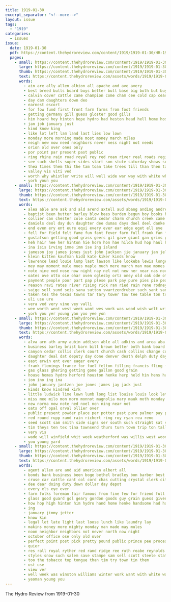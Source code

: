 ```yaml
---
title: 1919-01-30
excerpt_separator: "<!--more-->"
layout: issue
tags:
  - "1919"
categories:
  - issues
issue:
  date: 1919-01-30
  pdf: https://content.thehydroreview.com/content/1919/1919-01-30/HR-1919-01-30.pdf
  pages:
    - small: https://content.thehydroreview.com/content/1919/1919-01-30/small/HR-1919-01-30-01.jpg
      large: https://content.thehydroreview.com/content/1919/1919-01-30/large/HR-1919-01-30-01.jpg
      thumb: https://content.thehydroreview.com/content/1919/1919-01-30/thumbnails/HR-1919-01-30-01.jpg
      text: https://content.thehydroreview.com/assets/words/1919/1919-01-30/HR-1919-01-30-01.txt
      words:
        - ain are ally allen albion all apache and ave avery
        - best breed bulls board boys better bull base big both but buy been back breeding bros burnett
        - calvin cover cattle came champion come cham cee cold cap cease choice
        - day dam daughters down deo
        - earnest escort
        - for fow fund first front farm farms from foot friends
        - getting germany gill guess gloster good gills
        - him hoard hey hinton hope hydro had heston head hell home hosp herd hill hold
        - jan job january just
        - kind know king
        - like lot left lam land last lies low lown
        - monday more morning made most money march miles
        - neigh new now need neighbors never ness night not needs
        - orion old over ones only
        - por point par present past public
        - ring rhine rain road royal rey red roan river real roads regin
        - see such shells super sides start son stute saturday shows south six sell stock sale saw sons story say sights shine short sow state scott sire star single side still supply
        - thea times them thi the tam toan take trees till than then tal thick turns ting tell talk thing
        - valley vis viti ved
        - worth why whistler write will well wide war way with white while worthy was went
        - york youn you
    - small: https://content.thehydroreview.com/content/1919/1919-01-30/small/HR-1919-01-30-02.jpg
      large: https://content.thehydroreview.com/content/1919/1919-01-30/large/HR-1919-01-30-02.jpg
      thumb: https://content.thehydroreview.com/content/1919/1919-01-30/thumbnails/HR-1919-01-30-02.jpg
      text: https://content.thehydroreview.com/assets/words/1919/1919-01-30/HR-1919-01-30-02.txt
      words:
        - alea able are ask and ald arend axtell aud abang anding andrew arthur allen ace age ani abers all ake agra aver aye
        - baptist been butter barley blow bees burden begun boy books bald brain brother bis bove balance both bee big box best biro began back bricks bear boots band bread but barnes bonnet bow black brought bird boor beata breech blood
        - collier can chester cole canta cedar charm church creek came cook canton carrie cure cash cloak car corner case cheese carr comes camp con cane conk cal cost cattle county cant care corn cloudy company caddo come col
        - daniels deol day dun daughter dee dumas days doel deel danke deo die dau doling damper duckworth dunkelberg dunnington dan della dave dunn drought
        - end even ery ent eure equi every ever ear edge eget ell eye
        - fell for field felt fame fun fant fever farm full frank fan fee few farrel folks france fey fawn fran foot farmer finder from face
        - gustafson getting good grass geers gil gave giant gan grims going grout greeson ghost gor grain glad goodson gane grimshaw gaede
        - heh hair hee her hinton hie horn hon hae hilda hud hop haul hanks head held hind halls henry herford how hay house hug hopes hydro howe hennessey hone high hands hundred hin home horace hander health had havel has hard holderman horse hand him habit harm heard
        - ina isis irving imme imm ise ing island
        - jameson joy james jones just john jackson jie january jan jelly jover
        - klein kitten kaufman kidd kate kiker kinds know
        - lawrence lead louie lump last lawson like lookeba lewis longer lemon lucian lingham lay loose lewellen land lae long lunch left low look lynch larkin lot little lela longest lee light les
        - mey may moment mule mues maple much mere march man mae mones min money mene most milton more men mex miller mane made miss mound
        - note nine ned nose now night nay nel not new ner near nas northern north
        - oates ove otto oie ohar oven oglesby ortz oney old oak ode ota oats only off
        - payment people poor part pap plese park pay pure pies pie peabody perfect pilla para pickle pew place poppe paulding per pair poli pate pape plage plate peden
        - reason ravi rates river rising rick ran ried rain rene rodney rough red russel rious read rigg rom rhodes
        - saige sell sund seis sana sutton swartzendruber such sant sade scott staff small solan spain stranger sik stolen sales she sale ser salts said strong soli shake sally soon seeds stand sat surprise sar sacks sunday son send short sines silas stove special sor sudan senn sugar store seer span seed sick sides see second splawn sot supper six shed swamp
        - taken tes the texas towns tar tary tower tow tee table ton tra ten tin thing touch ted tory tear thu than thad tuke timber toward tue toi tse tak tale taylor tavera thet try tad tie take thomas
        - uli use ure
        - vera ved very vine vey valli
        - wee worth went west week want wes work was wood wish welt wright wagon well weal will washington write walle wire watt walt wheat wisel willie wil waller worn with word wethers while winter wonder
        - york you yer young yan yoo yee yon
    - small: https://content.thehydroreview.com/content/1919/1919-01-30/small/HR-1919-01-30-03.jpg
      large: https://content.thehydroreview.com/content/1919/1919-01-30/large/HR-1919-01-30-03.jpg
      thumb: https://content.thehydroreview.com/content/1919/1919-01-30/thumbnails/HR-1919-01-30-03.jpg
      text: https://content.thehydroreview.com/assets/words/1919/1919-01-30/HR-1919-01-30-03.txt
      words:
        - alva arn ath army aubin addison able all adkins and area aba are
        - business barley brist barn bill brown better both bank board bunch buy bride buyers boss blackwell been bur best brother back breeding brabant balls bring boy bradley ben body burkhart bible but bai big boucher
        - canyon cedar collis clerk court church cash collins change cover camp courier count col clyde chas car carry curb case came clara christian city come cox comin clinton corn
        - daughter deal dat deputy day done denver death delph duty days
        - east erwin ent ever eager every
        - frank flemings france for fuel felton filling francis fling farm fron fire fort front fay friends few first friday fast fore fer from
        - gas glass ghering getting gone gallon good grain
        - house homes hydro herford houston henke herp held hin hens hag hot had hosey hinton harvey hey hafer health half has home helen her
        - ion ino ing ina
        - john january jantzen joe jones james jay jack just
        - kinds know kindred kirk
        - little ludwick lime lown lumb long list louise louis look letter lacy lit left leverton lump last
        - miss mee milo mon morn monnot magnolia mary mauk moth monday market miles may more miller mer mis most mas mickie
        - new norma now note ned noel non ning near not
        - oats off opal orval ollier over
        - public present powder place per potter past pure palmer pay plan phi power pitzer part
        - red round rupp rand rain richert ring roy ryan rea reno
        - seed scott sam smith side signs ser south such straight sat shiver see sale she sunday seven sill suits soon sister staring snow summer slagell son salmon service sher spencer state simpson sneeze set sell selling scotch save schoo sick spring shaff sha sturgill springs still start subject seeds station store saturday shine salo
        - tim theys ten tex tina townsend thurs turn town trip ton tall taken texas take thralls table try terrell the thi thal tho them
        - very vis
        - wade will winfield whit week weatherford was willis west woods with wilson work walker weeks wider want went white way wife williams
        - you young yard
    - small: https://content.thehydroreview.com/content/1919/1919-01-30/small/HR-1919-01-30-04.jpg
      large: https://content.thehydroreview.com/content/1919/1919-01-30/large/HR-1919-01-30-04.jpg
      thumb: https://content.thehydroreview.com/content/1919/1919-01-30/thumbnails/HR-1919-01-30-04.jpg
      text: https://content.thehydroreview.com/assets/words/1919/1919-01-30/HR-1919-01-30-04.txt
      words:
        - agent allen are and aid american albert all
        - bonds bank business been boge bethel bradley bon barber best better blanks but buy beck
        - cruse car cattle cant col cord chas cutting crystal clerk city cold choice carver company chain cannon clyde
        - dee dear doing duty down dollar day depot
        - every els eye ever
        - farm folks foreman fair famous from fine few for friend full fuel fun farrel
        - glass good guard gol geary gordon goods guy grain guess given
        - how hop high hinton him hydro hand home henke handsome had half hatfield head has hot hour
        - ing
        - january jimmy jetter
        - know kin
        - legal let late light last loose lunch like laundry lay
        - makins money more mighty monday man made may mules
        - noon neighbor neighbors not never north now night
        - october office ose only old over
        - perfect point post pick pretty pound public prince pee process pleasant plain price pass pleasure pipe
        - quier
        - res rall royal ryther red rand ridge ree ruth reabe reynolds rates
        - styles snow such salem save stampe sam sell scott steele states service store speed solid sales stamps sale sunshine surgeon stuff shows supply square special standard stout
        - too the tobacco top tongue than tim try town tin them
        - ust use
        - view ver
        - well week was winston williams winter work want with white war writer wheeler world win will write
        - yeoman young you
---
```


The Hydro Review from 1919-01-30

<!--more-->

